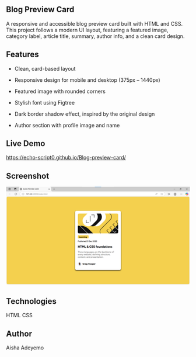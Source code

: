 ##  Blog Preview Card 
A responsive and accessible blog preview card built with HTML and CSS. This project follows a modern UI layout, featuring a featured image, category label, article title, summary, author info, and a clean card design.

## Features
- Clean, card-based layout

- Responsive design for mobile and desktop (375px – 1440px)

- Featured image with rounded corners

- Stylish font using Figtree

- Dark border shadow effect, inspired by the original design

- Author section with profile image and name

## Live Demo
https://echo-script0.github.io/Blog-preview-card/

## Screenshot
![Preview](screenshot.png)

## Technologies
HTML
CSS

## Author
Aisha Adeyemo